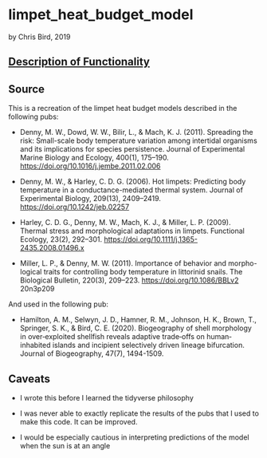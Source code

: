 # limpet_heat_budget_model

by Chris Bird, 2019

## [Description of Functionality](overview.pdf)

## Source
This is a recreation of the limpet heat budget models described in the following pubs:

* Denny, M. W., Dowd, W. W., Bilir, L., & Mach, K. J. (2011). Spreading the risk: Small-scale body temperature variation among intertidal organisms and its implications for species persistence. Journal  of  Experimental  Marine  Biology  and  Ecology, 400(1), 175–190. https://doi.org/10.1016/j.jembe.2011.02.006

* Denny, M. W., & Harley, C. D. G. (2006). Hot limpets: Predicting body temperature in a conductance-mediated thermal system. Journal  of  Experimental  Biology, 209(13), 2409–2419. https://doi.org/10.1242/jeb.02257

* Harley, C. D. G., Denny, M. W., Mach, K. J., & Miller, L. P. (2009). Thermal stress and morphological adaptations in limpets. Functional Ecology, 23(2), 292–301. https://doi.org/10.1111/j.1365-2435.2008.01496.x

* Miller, L. P., & Denny, M. W. (2011). Importance of behavior and morpho-logical traits for controlling body temperature in littorinid snails. The Biological  Bulletin, 220(3), 209–223. https://doi.org/10.1086/BBLv2 20n3p209

And used in the following pub:

* Hamilton, A. M., Selwyn, J. D., Hamner, R. M., Johnson, H. K., Brown, T., Springer, S. K., & Bird, C. E. (2020). Biogeography of shell morphology in over‐exploited shellfish reveals adaptive trade‐offs on human‐inhabited islands and incipient selectively driven lineage bifurcation. Journal of Biogeography, 47(7), 1494-1509.

## Caveats

* I wrote this before I learned the tidyverse philosophy

* I was never able to exactly replicate the results of the pubs that I used to make this code.  It can be improved. 

* I would be especially cautious in interpreting predictions of the model when the sun is at an angle
